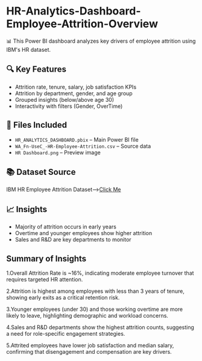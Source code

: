 # HR-Analytics-Dashboard-Employee-Attrition-Overview
📊 This Power BI dashboard analyzes key drivers of employee attrition using IBM's HR dataset.

## 🔍 Key Features
- Attrition rate, tenure, salary, job satisfaction KPIs
- Attrition by department, gender, and age group
- Grouped insights (below/above age 30)
- Interactivity with filters (Gender, OverTime)

## 📁 Files Included
- `HR_ANALYTICS_DASHBOARD.pbix` – Main Power BI file
- `WA_Fn-UseC_-HR-Employee-Attrition.csv` – Source data
- `HR Dashboard.png` – Preview image

## 📚 Dataset Source
IBM HR Employee Attrition Dataset-->[Click Me](https://www.kaggle.com/datasets/pavansubhasht/ibm-hr-analytics-attrition-dataset)

## 📈 Insights
- Majority of attrition occurs in early years
- Overtime and younger employees show higher attrition
- Sales and R&D are key departments to monitor
## Summary of Insights
1.Overall Attrition Rate is ~16%, indicating moderate employee turnover that requires targeted HR attention.

2.Attrition is highest among employees with less than 3 years of tenure, showing early exits as a critical retention risk.

3.Younger employees (under 30) and those working overtime are more likely to leave, highlighting demographic and workload concerns.

4.Sales and R&D departments show the highest attrition counts, suggesting a need for role-specific engagement strategies.

5.Attrited employees have lower job satisfaction and median salary, confirming that disengagement and compensation are key drivers.
